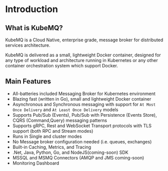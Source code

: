 # Introduction
## What is KubeMQ?
KubeMQ is a Cloud Native, enterprise grade, message broker for distributed services architecture. 

KubeMQ is delivered as a small, lightweight Docker container, designed for any type of workload and architecture running in Kubernetes or any other container orchestration system which support Docker.

## Main Features
- All-batteries included Messaging Broker for Kubernetes environment 
- Blazing fast (written in Go), small and lightweight Docker container
- Asynchronous and Synchronous messaging with support for `At Most Once Delivery` and `At Least Once Delivery` models
- Supports Pub/Sub (Events), Pub/Sub with Persistence (Events Store), CQRS (Command,Query) messaging patterns
- Supports gRPC, Rest and WebSocket Transport protocols with TLS support (both RPC and Stream modes)
- Runs in Single and cluster modes
- No Message broker configuration needed (i.e. queues, exchanges) 
- Built-in Caching, Metrics, and Tracing
- .Net, Java, Python, Go, and NodeJS(coming-soon) SDK   
- MSSQL and MSMQ Connectors (AMQP and JMS coming-soon)
- Monitoring Dashboard

